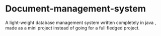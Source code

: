 # Document-management-system
A light-weight database management system written completely in java , made as a mini project instead of going for a full fledged project.
